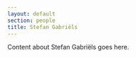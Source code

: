 ```yaml
---
layout: default
section: people
title: Stefan Gabriëls
---
```

Content about Stefan Gabriëls goes here.